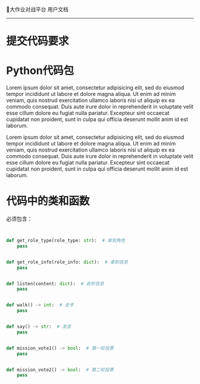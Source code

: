 🧭大作业对战平台 用户文档

---

# 提交代码要求

# Python代码包

Lorem ipsum dolor sit amet, consectetur adipisicing elit, sed do eiusmod
tempor incididunt ut labore et dolore magna aliqua. Ut enim ad minim veniam,
quis nostrud exercitation ullamco laboris nisi ut aliquip ex ea commodo
consequat. Duis aute irure dolor in reprehenderit in voluptate velit esse
cillum dolore eu fugiat nulla pariatur. Excepteur sint occaecat cupidatat non
proident, sunt in culpa qui officia deserunt mollit anim id est laborum.

Lorem ipsum dolor sit amet, consectetur adipisicing elit, sed do eiusmod
tempor incididunt ut labore et dolore magna aliqua. Ut enim ad minim veniam,
quis nostrud exercitation ullamco laboris nisi ut aliquip ex ea commodo
consequat. Duis aute irure dolor in reprehenderit in voluptate velit esse
cillum dolore eu fugiat nulla pariatur. Excepteur sint occaecat cupidatat non
proident, sunt in culpa qui officia deserunt mollit anim id est laborum.

# 代码中的类和函数

必须包含：

```python


def get_role_type(role_type: str):  # 拿到角色
    pass


def get_role_info(role_info: dict):  # 拿到信息
    pass


def listen(content: dict):  # 收听信息
    pass


def walk() -> int:  # 走步
    pass


def say() -> str:  # 发言
    pass


def mission_vote1() -> bool:  # 第一轮投票
    pass


def mission_vote2() -> bool:  # 第二轮投票
    pass

```
